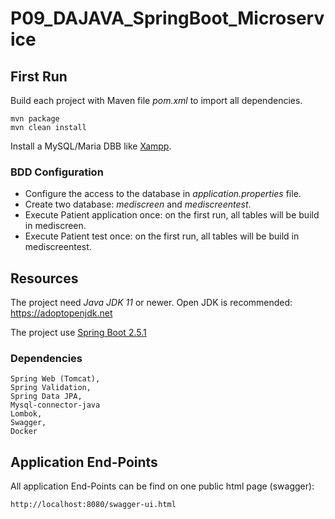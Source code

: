 # P09_DAJAVA_SpringBoot_Microservice

## First Run

Build each project with Maven file _pom.xml_ to import all dependencies.
    
    mvn package
    mvn clean install

Install a MySQL/Maria DBB like [Xampp](https://www.apachefriends.org/fr/index.html). 

### BDD Configuration

* Configure the access to the database in *application.properties* file.
* Create two database: _mediscreen_ and _mediscreentest_.
* Execute Patient application once: on the first run, all tables will be build in mediscreen.
* Execute Patient test once: on the first run, all tables will be build in mediscreentest. 
    
## Resources
    
The project need _Java JDK 11_ or newer.
Open JDK is recommended: https://adoptopenjdk.net

The project use [Spring Boot 2.5.1](https://start.spring.io) 

### Dependencies 
     
    Spring Web (Tomcat),    
    Spring Validation,
    Spring Data JPA,
    Mysql-connector-java    
    Lombok,
    Swagger,
    Docker      	
    

## Application End-Points

All application End-Points can be find on one public html page (swagger):

    http://localhost:8080/swagger-ui.html

